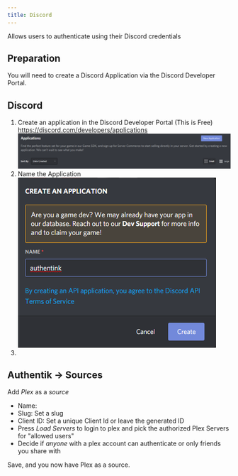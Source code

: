 ```yaml
---
title: Discord
---
```


Allows users to authenticate using their Discord credentials

## Preparation

You will need to create a Discord Application via the Discord Developer Portal.  


## Discord

1. Create an application in the Discord Developer Portal (This is Free) https://discord.com/developers/applications
![New Application Button](discord1.png)
2. Name the Application
![Nname App](discord2.png)
3. 

## Authentik -> Sources

Add _Plex_ as a _source_

- Name: <Choose a name>
- Slug: Set a slug
- Client ID: Set a unique Client Id or leave the generated ID
- Press _Load Servers_ to login to plex and pick the authorized Plex Servers for "allowed users"
- Decide if *anyone* with a plex account can authenticate or only friends you share with

Save, and you now have Plex as a source.
